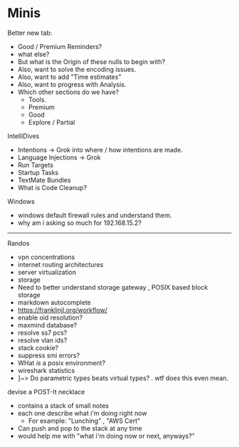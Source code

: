 # Minis

Better new tab:

* Good / Premium Reminders?
* what else?
* But what is the Origin of these nulls to begin with?
* Also, want to solve the encoding issues.
* Also, want to add "Time estimates"
* Also, want to progress with Analysis.
* Which other sections do we have?
  * Tools.
  * Premium
  * Good
  * Explore / Partial
  
IntelliDives

* Intentions -> Grok into where / how intentions are made.
* Language Injections -> Grok
* Run Targets
* Startup Tasks
* TextMate Bundles
* What is Code Cleanup?

Windows

* windows default firewall rules and understand them.
* why am i asking so much for 192.168.15.2?

___

Randos

* vpn concentrations
* internet routing architectures
* server virtualization
* storage
* Need to better understand storage gateway , POSIX based block storage
* markdown autocomplete
* <https://franklinjl.org/workflow/>
* enable oid resolution?
* maxmind database?
* resolve ss7 pcs?
* resolve vlan ids?
* stack cookie?
* suppress smi errors?
* WHat *is* a posix environment?
* wireshark statistics
* ]~> Do parametric types beats virtual types? . wtf does this even mean.

devise a POST-It necklace

* contains a stack of small notes
* each one describe what i'm doing right now
  * For example: "Lunching" , "AWS Cert"
* Can push and pop to the stack at any time
* would help me with "what i'm doing now or next, anyways?"
